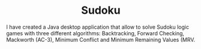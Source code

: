 <center><h1>Sudoku</h1></center>
<p>I have created a Java desktop application that allow to solve Sudoku logic games with three different algorithms: Backtracking, Forward Checking, Mackworth (AC-3), Minimum Conflict and Minimum Remaining Values (MRV.</p>

